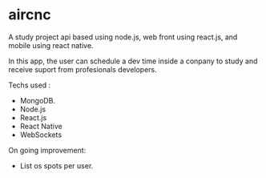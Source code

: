 # aircnc

A study project api based using node.js, web front using react.js, and mobile using react native.

In this app, the user can schedule a dev time inside a conpany to study and receive suport from profesionals developers.

Techs used : 
 - MongoDB.
 - Node.js
 - React.js
 - React Native
 - WebSockets
 
 On going improvement: 
 - List os spots per user.
